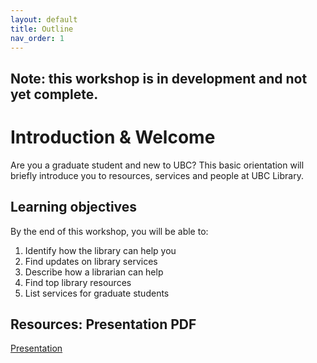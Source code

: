 ```yaml
---
layout: default
title: Outline
nav_order: 1
---
```


## Note: this workshop is in development and not yet complete.

# Introduction & Welcome

Are you a graduate student and new to UBC? This basic orientation will briefly introduce you to resources, services and people at UBC Library.

## Learning objectives

By the end of this workshop, you will be able to:
1. Identify how the library can help you
2. Find updates on library services
3. Describe how a librarian can help
4. Find top library resources
5. List services for graduate students

## Resources: Presentation PDF
[Presentation](RHSC_GradStudOrientation_2021.pdf)
